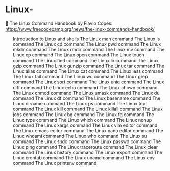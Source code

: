 # Linux-

🔗 The Linux Command Handbook by Flavio Copes:
https://www.freecodecamp.org/news/the-linux-commands-handbook/

<ul>
Introduction to Linux and shells
The Linux man command
The Linux ls command
The Linux cd command
The Linux pwd command
The Linux mkdir command
The Linux rmdir command
The Linux mv command
The Linux cp command
The Linux open command
The Linux touch command
The Linux find command
The Linux ln command
The Linux gzip command
The Linux gunzip command
The Linux tar command
The Linux alias command
The Linux cat command
The Linux less command
The Linux tail command
The Linux wc command
The Linux grep command
The Linux sort command
The Linux uniq command
The Linux diff command
The Linux echo command
The Linux chown command
The Linux chmod command
The Linux umask command
The Linux du command
The Linux df command
The Linux basename command
The Linux dirname command
The Linux ps command
The Linux top command
The Linux kill command
The Linux killall command
The Linux jobs command
The Linux bg command
The Linux fg command
The Linux type command
The Linux which command
The Linux nohup command
The Linux xargs command
The Linux vim editor command
The Linux emacs editor command
The Linux nano editor command
The Linux whoami command
The Linux who command
The Linux su command
The Linux sudo command
The Linux passwd command
The Linux ping command
The Linux traceroute command
The Linux clear command
The Linux history command
The Linux export command
The Linux crontab command
The Linux uname command
The Linux env command
The Linux printenv command
</ul>
